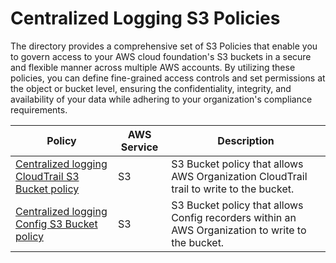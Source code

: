 # Centralized Logging S3 Policies

The directory provides a comprehensive set of S3 Policies that enable you to govern access to your AWS cloud foundation's S3 buckets in a secure and flexible manner across multiple AWS accounts. By utilizing these policies, you can define fine-grained access controls and set permissions at the object or bucket level, ensuring the confidentiality, integrity, and availability of your data while adhering to your organization's compliance requirements.

| Policy | AWS Service | Description |
| -------- | ----------- | ----------- |
| [Centralized logging CloudTrail S3 Bucket policy](./centralized-logging-cloudtrail-s3-bucket-policy/) | S3 | S3 Bucket policy that allows AWS Organization CloudTrail trail to write to the bucket. |
| [Centralized logging Config S3 Bucket policy](./centralized-logging-config-s3-bucket-policy/) | S3 | S3 Bucket policy that allows Config recorders within an AWS Organization to write to the bucket. |
